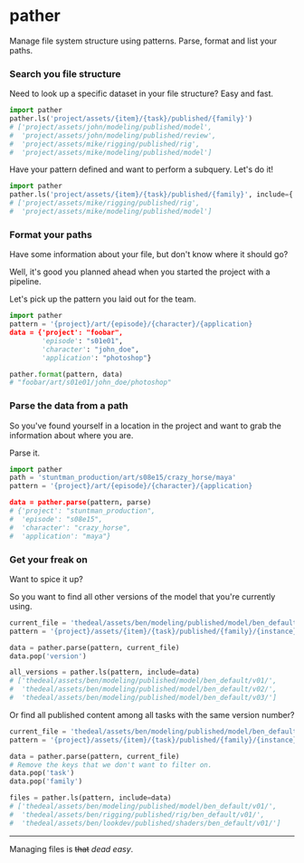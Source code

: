 # pather

Manage file system structure using patterns. 
Parse, format and list your paths.

### Search you file structure

Need to look up a specific dataset in your file structure? Easy and fast.

```python
import pather
pather.ls('project/assets/{item}/{task}/published/{family}')
# ['project/assets/john/modeling/published/model',
#  'project/assets/john/modeling/published/review',
#  'project/assets/mike/rigging/published/rig',
#  'project/assets/mike/modeling/published/model']
```

Have your pattern defined and want to perform a subquery. Let's do it!

```python
import pather
pather.ls('project/assets/{item}/{task}/published/{family}', include={'item': 'mike'})
# ['project/assets/mike/rigging/published/rig',
#  'project/assets/mike/modeling/published/model']
```

### Format your paths

Have some information about your file, but don't know where it should go?

Well, it's good you planned ahead when you started the project with a pipeline.

Let's pick up the pattern you laid out for the team.

```python
import pather
pattern = '{project}/art/{episode}/{character}/{application}
data = {'project': "foobar",
        'episode': "s01e01",
        'character': "john_doe",
        'application': "photoshop"}

pather.format(pattern, data)
# "foobar/art/s01e01/john_doe/photoshop"
```

### Parse the data from a path

So you've found yourself in a location in the project and want to grab the information about where you are. 

Parse it.

```python
import pather
path = 'stuntman_production/art/s08e15/crazy_horse/maya'
pattern = '{project}/art/{episode}/{character}/{application}

data = pather.parse(pattern, parse)
# {'project': "stuntman_production",
#  'episode': "s08e15",
#  'character': "crazy_horse",
#  'application': "maya"}
```

### Get your freak on

Want to spice it up? 

So you want to find all other versions of the model that you're currently using.

```python
current_file = 'thedeal/assets/ben/modeling/published/model/ben_default/v01/'
pattern = '{project}/assets/{item}/{task}/published/{family}/{instance}/{version}/'

data = pather.parse(pattern, current_file)
data.pop('version')

all_versions = pather.ls(pattern, include=data)
# ['thedeal/assets/ben/modeling/published/model/ben_default/v01/',
#  'thedeal/assets/ben/modeling/published/model/ben_default/v02/',
#  'thedeal/assets/ben/modeling/published/model/ben_default/v03/']
```

Or find all published content among all tasks with the same version number?
```python
current_file = 'thedeal/assets/ben/modeling/published/model/ben_default/v01/'
pattern = '{project}/assets/{item}/{task}/published/{family}/{instance}/{version}/'

data = pather.parse(pattern, current_file)
# Remove the keys that we don't want to filter on.
data.pop('task')
data.pop('family')

files = pather.ls(pattern, include=data)
# ['thedeal/assets/ben/modeling/published/model/ben_default/v01/',
#  'thedeal/assets/ben/rigging/published/rig/ben_default/v01/',
#  'thedeal/assets/ben/lookdev/published/shaders/ben_default/v01/']
```

---

Managing files is ~~that~~ *dead easy*.
